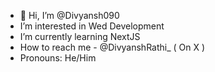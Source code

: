 - 👋 Hi, I’m @Divyansh090
- I’m interested in Wed Development
- I’m currently learning NextJS
- How to reach me - @DivyanshRathi_ ( On X )
- Pronouns: He/Him

<!---
Divyansh090/Divyansh090 is a ✨ special ✨ repository because its `README.md` (this file) appears on your GitHub profile.
You can click the Preview link to take a look at your changes.
--->

